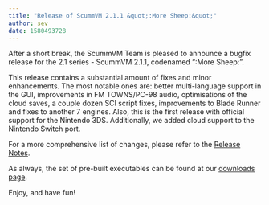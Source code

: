 ```yaml
---
title: "Release of ScummVM 2.1.1 &quot;:More Sheep:&quot;"
author: sev
date: 1580493728
---
```


After a short break, the ScummVM Team is pleased to announce a bugfix release for the 2.1 series - ScummVM 2.1.1, codenamed “:More Sheep:”.

This release contains a substantial amount of fixes and minor enhancements. The most notable ones are: better multi-language support in the GUI, improvements in FM TOWNS/PC-98 audio, optimisations of the cloud saves, a couple dozen SCI script fixes, improvements to Blade Runner and fixes to another 7 engines. Also, this is the first release with official support for the Nintendo 3DS. Additionally, we added cloud support to the Nintendo Switch port.

For a more comprehensive list of changes, please refer to the [Release Notes](https://downloads.scummvm.org/frs/scummvm/2.1.1/ReleaseNotes.html).

As always, the set of pre-built executables can be found at our [downloads page](/downloads/).

Enjoy, and have fun!

